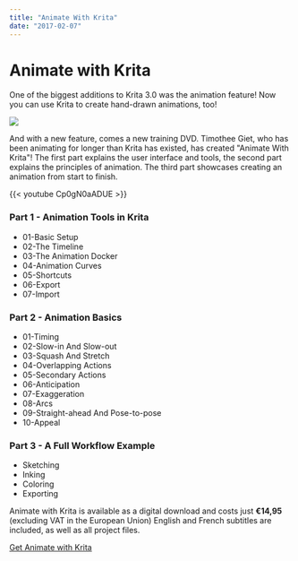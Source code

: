 ```yaml
---
title: "Animate With Krita"
date: "2017-02-07"
---
```


# Animate with Krita

One of the biggest additions to Krita 3.0 was the animation feature! Now you can use Krita to create hand-drawn animations, too!

[![](/images/pages/coverSize-246x300.png)](https://krita.org/wp-content/uploads/2017/02/coverSize.png)

And with a new feature, comes a new training DVD. Timothee Giet, who has been animating for longer than Krita has existed, has created "Animate With Krita"! The first part explains the user interface and tools, the second part explains the principles of animation. The third part showcases creating an animation from start to finish.

{{< youtube Cp0gN0aADUE >}}

### Part 1 - Animation Tools in Krita

- 01-Basic Setup
- 02-The Timeline
- 03-The Animation Docker
- 04-Animation Curves
- 05-Shortcuts
- 06-Export
- 07-Import

### Part 2 - Animation Basics

- 01-Timing
- 02-Slow-in And Slow-out
- 03-Squash And Stretch
- 04-Overlapping Actions
- 05-Secondary Actions
- 06-Anticipation
- 07-Exaggeration
- 08-Arcs
- 09-Straight-ahead And Pose-to-pose
- 10-Appeal

### Part 3 - A Full Workflow Example

- Sketching
- Inking
- Coloring
- Exporting

Animate with Krita is available as a digital download and costs just **€14,95** (excluding VAT in the European Union) English and French subtitles are included, as well as all project files.

<script src="https://gumroad.com/js/gumroad.js"></script>

[Get Animate with Krita](https://gum.co/TIso?wanted=true)
